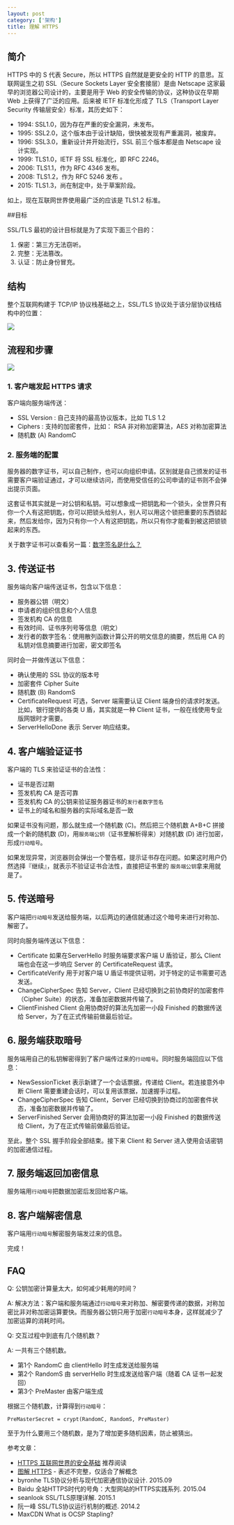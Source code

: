 ```yaml
---
layout: post
category: ['架构']
title: 理解 HTTPS
---
```


## 简介

HTTPS 中的 S 代表 Secure，所以 HTTPS 自然就是更安全的 HTTP 的意思。互联网诞生之初 SSL（Secure Sockets Layer 安全套接层）是由 Netscape 这家最早的浏览器公司设计的，主要是用于 Web 的安全传输的协议，这种协议在早期 Web 上获得了广泛的应用。后来被 IETF 标准化形成了 TLS（Transport Layer Security 传输层安全）标准，其历史如下：

- 1994: SSL1.0，因为存在严重的安全漏洞，未发布。
- 1995: SSL2.0，这个版本由于设计缺陷，很快被发现有严重漏洞，被废弃。
- 1996: SSL3.0，重新设计并开始流行，SSL 前三个版本都是由 Netscape 设计实现。
- 1999: TLS1.0，IETF 将 SSL 标准化，即 RFC 2246。
- 2006: TLS1.1，作为 RFC 4346 发布。
- 2008: TLS1.2，作为 RFC 5246 发布 。
- 2015: TLS1.3，尚在制定中，处于草案阶段。

如上，现在互联网世界使用最广泛的应该是 TLS1.2 标准。

##目标

SSL/TLS 最初的设计目标就是为了实现下面三个目的：

1. 保密：第三方无法窃听。
2. 完整：无法篡改。
3. 认证：防止身份冒充。

## 结构

整个互联网构建于 TCP/IP 协议栈基础之上，SSL/TLS 协议处于该分层协议栈结构中的位置：

![](/res/img/in_posts/ds/httpss.png)

## 流程和步骤

![](/res/img/in_posts/ds/https.png)

### 1. 客户端发起 HTTPS 请求

客户端向服务端传送：

- SSL Version : 自己支持的最高协议版本，比如 TLS 1.2
- Ciphers : 支持的加密套件，比如： RSA 非对称加密算法，AES 对称加密算法
- 随机数 (A) RandomC

### 2. 服务端的配置

服务器的数字证书，可以自己制作，也可以向组织申请。区别就是自己颁发的证书需要客户端验证通过，才可以继续访问，而使用受信任的公司申请的证书则不会弹出提示页面。

这套证书其实就是一对公钥和私钥。可以想象成一把钥匙和一个锁头，全世界只有你一个人有这把钥匙，你可以把锁头给别人，别人可以用这个锁把重要的东西锁起来，然后发给你，因为只有你一个人有这把钥匙，所以只有你才能看到被这把锁锁起来的东西。

关于数字证书可以查看另一篇：[数字签名是什么？](/2016/03/05/digital-signature.html)

## 3. 传送证书

服务端向客户端传送证书，包含以下信息：

- 服务器公钥（明文）
- 申请者的组织信息和个人信息
- 签发机构 CA 的信息
- 有效时间、证书序列号等信息（明文）
- 发行者的数字签名：使用散列函数计算公开的明文信息的摘要，然后用 CA 的私钥对信息摘要进行加密，密文即签名

同时会一并做传送以下信息：

- 确认使用的 SSL 协议的版本号
- 加密套件 Cipher Suite
- 随机数 (B) RandomS
- CertificateRequest 可选，Server 端需要认证 Client 端身份的请求时发送。
比如，银行提供的各类 U 盾，其实就是一种 Client 证书，一般在线使用专业版网银时才需要。
- ServerHelloDone 表示 Server 响应结束。

## 4. 客户端验证证书

客户端的 TLS 来验证证书的合法性：

- 证书是否过期
- 签发机构 CA 是否可靠
- 签发机构 CA 的公钥来验证服务器证书的`发行者数字签名`
- 证书上的域名和服务器的实际域名是否一致

如果证书没有问题，那么就生成一个随机数 (C)。然后把三个随机数 A+B+C 拼接成一个新的随机数 (D)，用`服务端公钥`（证书里解析得来）对随机数 (D) 进行加密，形成`行动暗号`。

如果发现异常，浏览器则会弹出一个警告框，提示证书存在问题。如果这时用户仍然选择『继续』，就表示不验证证书合法性，直接把证书里的 `服务端公钥`拿来用就是了。

## 5. 传送暗号

客户端把`行动暗号`发送给服务端，以后两边的通信就通过这个暗号来进行对称加、解密了。

同时向服务端传送以下信息：

- Certificate
如果在ServerHello 时服务端要求客户端 U 盾验证，那么 Client 端也会在这一步响应 Server 的 CertificateRequest 请求。
- CertificateVerify
用于对客户端 U 盾证书提供证明，对于特定的证书需要可选发送。
- ChangeCipherSpec
告知 Server，Client 已经切换到之前协商好的加密套件（Cipher Suite）的状态，准备加密数据并传输了。
- ClientFinished
Client 会用协商好的算法先加密一小段 Finished 的数据传送给 Server，为了在正式传输前做最后验证。

## 6. 服务端获取暗号

服务端用自己的私钥解密得到了客户端传过来的`行动暗号`。同时服务端回应以下信息：

- NewSessionTicket
表示新建了一个会话票据，传递给 Client。若连接意外中断 Client 需要重建会话时，可以复用该票据，加速握手过程。
- ChangeCipherSpec
告知 Client，Server 已经切换到协商过的加密套件状态，准备加密数据并传输了。
- ServerFinished
Server 会用协商好的算法加密一小段 Finished 的数据传送给 Client，为了在正式传输前做最后验证。

至此，整个 SSL 握手阶段全部结束。接下来 Client 和 Server 进入使用会话密钥的加密通信过程。

## 7. 服务端返回加密信息

服务端用`行动暗号`把数据加密后发回给客户端。

## 8. 客户端解密信息

客户端用`行动暗号`解密服务端发过来的信息。

完成！

## FAQ

Q: 公钥加密计算量太大，如何减少耗用的时间？

A: 解决方法：客户端和服务端通过`行动暗号`来对称加、解密要传递的数据，对称加密比非对称加密运算要快。而服务器公钥只用于加密`行动暗号`本身，这样就减少了加密运算的消耗时间。

Q: 交互过程中到底有几个随机数？

A: 一共有三个随机数。

- 第1个 RandomC 由 clientHello 时生成发送给服务端
- 第2个 RandomS 由 serverHello 时生成发送给客户端（随着 CA 证书一起发回）
- 第3个 PreMaster 由客户端生成

根据三个随机数，计算得到`行动暗号`：

    PreMasterSecret = crypt(RandomC, RandomS, PreMaster)

至于为什么要用三个随机数，是为了增加更多随机因素，防止被猜出。

参考文章：

- [HTTPS 互联网世界的安全基础](http://gold.xitu.io/entry/5832aa960ce463006c0f73f3?from=groupmessage) 推荐阅读
- [图解 HTTPS](http://limboy.me/tech/2011/02/19/https-workflow.html) - 表述不完整，仅适合了解概念
- byronhe TLS协议分析与现代加密通信协议设计. 2015.09
- Baidu 全站HTTPS时代的号角：大型网站的HTTPS实践系列. 2015.04
- seanlook SSL/TLS原理详解. 2015.1
- 阮一峰 SSL/TLS协议运行机制的概述. 2014.2
- MaxCDN What is OCSP Stapling?